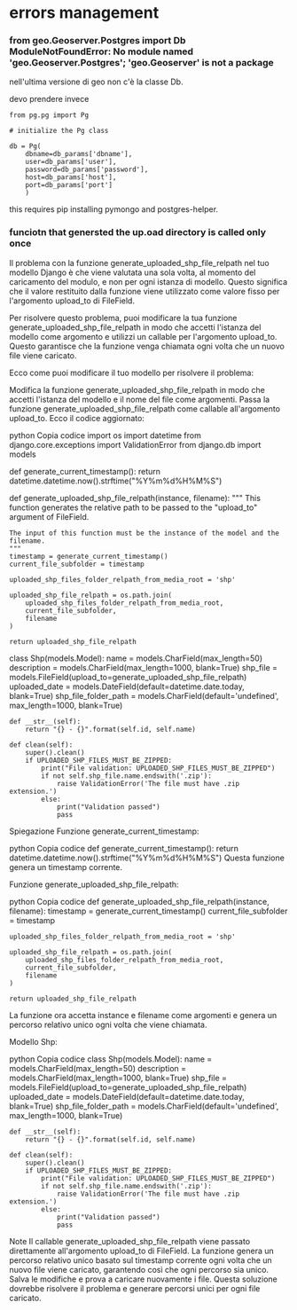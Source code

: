 # errors management

###    from geo.Geoserver.Postgres import Db <br>ModuleNotFoundError: No module named 'geo.Geoserver.Postgres'; 'geo.Geoserver' is not a package

nell'ultima versione di geo non c'è la classe Db.

devo prendere invece


    from pg.pg import Pg

    # initialize the Pg class

    db = Pg(
        dbname=db_params['dbname'], 
        user=db_params['user'], 
        password=db_params['password'], 
        host=db_params['host'], 
        port=db_params['port']
        )

this requires pip installing pymongo and postgres-helper.


### funciotn that genersted the up.oad directory is called only once

Il problema con la funzione generate_uploaded_shp_file_relpath nel tuo modello Django è che viene valutata una sola volta, al momento del caricamento del modulo, e non per ogni istanza di modello. Questo significa che il valore restituito dalla funzione viene utilizzato come valore fisso per l'argomento upload_to di FileField.

Per risolvere questo problema, puoi modificare la tua funzione generate_uploaded_shp_file_relpath in modo che accetti l'istanza del modello come argomento e utilizzi un callable per l'argomento upload_to. Questo garantisce che la funzione venga chiamata ogni volta che un nuovo file viene caricato.

Ecco come puoi modificare il tuo modello per risolvere il problema:

Modifica la funzione generate_uploaded_shp_file_relpath in modo che accetti l'istanza del modello e il nome del file come argomenti.
Passa la funzione generate_uploaded_shp_file_relpath come callable all'argomento upload_to.
Ecco il codice aggiornato:

python
Copia codice
import os
import datetime
from django.core.exceptions import ValidationError
from django.db import models

def generate_current_timestamp():
    return datetime.datetime.now().strftime("%Y%m%d%H%M%S")

def generate_uploaded_shp_file_relpath(instance, filename):
    """
    This function generates the relative path to be passed to the "upload_to" argument of FileField.
    
    The input of this function must be the instance of the model and the filename.
    """
    timestamp = generate_current_timestamp()
    current_file_subfolder = timestamp

    uploaded_shp_files_folder_relpath_from_media_root = 'shp'

    uploaded_shp_file_relpath = os.path.join(
        uploaded_shp_files_folder_relpath_from_media_root,  
        current_file_subfolder,
        filename
    )

    return uploaded_shp_file_relpath

class Shp(models.Model):
    name = models.CharField(max_length=50)
    description = models.CharField(max_length=1000, blank=True)
    shp_file = models.FileField(upload_to=generate_uploaded_shp_file_relpath)
    uploaded_date = models.DateField(default=datetime.date.today, blank=True)
    shp_file_folder_path = models.CharField(default='undefined', max_length=1000, blank=True)

    def __str__(self):
        return "{} - {}".format(self.id, self.name)

    def clean(self):
        super().clean()
        if UPLOADED_SHP_FILES_MUST_BE_ZIPPED:
            print("File validation: UPLOADED_SHP_FILES_MUST_BE_ZIPPED")
            if not self.shp_file.name.endswith('.zip'):
                raise ValidationError('The file must have .zip extension.')
            else:
                print("Validation passed")
                pass
Spiegazione
Funzione generate_current_timestamp:

python
Copia codice
def generate_current_timestamp():
    return datetime.datetime.now().strftime("%Y%m%d%H%M%S")
Questa funzione genera un timestamp corrente.

Funzione generate_uploaded_shp_file_relpath:

python
Copia codice
def generate_uploaded_shp_file_relpath(instance, filename):
    timestamp = generate_current_timestamp()
    current_file_subfolder = timestamp

    uploaded_shp_files_folder_relpath_from_media_root = 'shp'

    uploaded_shp_file_relpath = os.path.join(
        uploaded_shp_files_folder_relpath_from_media_root,  
        current_file_subfolder,
        filename
    )

    return uploaded_shp_file_relpath
La funzione ora accetta instance e filename come argomenti e genera un percorso relativo unico ogni volta che viene chiamata.

Modello Shp:

python
Copia codice
class Shp(models.Model):
    name = models.CharField(max_length=50)
    description = models.CharField(max_length=1000, blank=True)
    shp_file = models.FileField(upload_to=generate_uploaded_shp_file_relpath)
    uploaded_date = models.DateField(default=datetime.date.today, blank=True)
    shp_file_folder_path = models.CharField(default='undefined', max_length=1000, blank=True)

    def __str__(self):
        return "{} - {}".format(self.id, self.name)

    def clean(self):
        super().clean()
        if UPLOADED_SHP_FILES_MUST_BE_ZIPPED:
            print("File validation: UPLOADED_SHP_FILES_MUST_BE_ZIPPED")
            if not self.shp_file.name.endswith('.zip'):
                raise ValidationError('The file must have .zip extension.')
            else:
                print("Validation passed")
                pass
Note
Il callable generate_uploaded_shp_file_relpath viene passato direttamente all'argomento upload_to di FileField.
La funzione genera un percorso relativo unico basato sul timestamp corrente ogni volta che un nuovo file viene caricato, garantendo così che ogni percorso sia unico.
Salva le modifiche e prova a caricare nuovamente i file. Questa soluzione dovrebbe risolvere il problema e generare percorsi unici per ogni file caricato.
